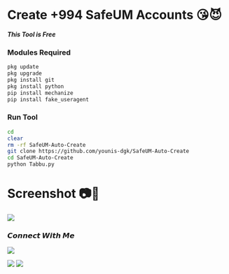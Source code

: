 # Create +994 SafeUM Accounts 😘😈

___This Tool is Free___</br>


 ### Modules Required 
````bash
pkg update
pkg upgrade
pkg install git
pkg install python
pip install mechanize
pip install fake_useragent
````


 ### Run Tool
````bash
cd
clear
rm -rf SafeUM-Auto-Create
git clone https://github.com/younis-dgk/SafeUM-Auto-Create
cd SafeUM-Auto-Create
python Tabbu.py
````

# Screenshot 📷💾
<img src="https://github.com/Tabbu-Arain/SafeUM-Auto-Create/blob/main/photo-collage.png.png" />


<h3 align="left">𝘾𝙤𝙣𝙣𝙚𝙘𝙩 𝙒𝙞𝙩𝙝 𝙈𝙚</h3>

[![](https://img.shields.io/badge/Github-black?logo=Github&logoColor=black&labelColor=white)](https://github.com/Tabbu-Arain)


[![](https://img.shields.io/badge/Facebook-blue?logo=Facebook&logoColor=blue&labelColor=white)](https://www.facebook.com/TabbuArain)
[![](https://img.shields.io/badge/Whatsapp-CHAT-red?logo=Whatsapp&logoColor=Brightgreen&labelColor=white)](https://wa.me/994402197773?text=Hello+MR+YounisðŸ”¥+)


